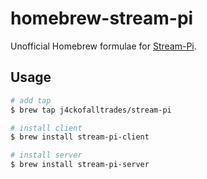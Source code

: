 # homebrew-stream-pi

Unofficial Homebrew formulae for [Stream-Pi](https://stream-pi.com).

## Usage

```sh
# add tap
$ brew tap j4ckofalltrades/stream-pi

# install client
$ brew install stream-pi-client

# install server
$ brew install stream-pi-server
```

